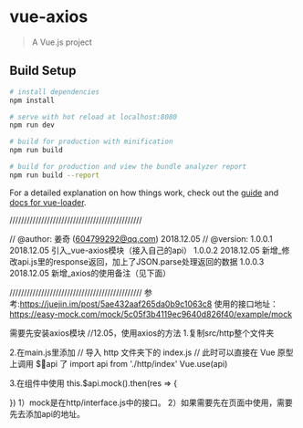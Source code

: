 # vue-axios

> A Vue.js project

## Build Setup

``` bash
# install dependencies
npm install

# serve with hot reload at localhost:8080
npm run dev

# build for production with minification
npm run build

# build for production and view the bundle analyzer report
npm run build --report
```

For a detailed explanation on how things work, check out the [guide](http://vuejs-templates.github.io/webpack/) and [docs for vue-loader](http://vuejs.github.io/vue-loader).

//////////////////////////////////////////////

//	@author: 姜奇 (604799292@qq.com) 2018.12.05
//	@version: 1.0.0.1  2018.12.05   引入_vue-axios模块（接入自己的api）
			  			1.0.0.2  2018.12.05   新增_修改api.js里的response返回，加上了JSON.parse处理返回的数据
							1.0.0.3  2018.12.05  新增_axios的使用备注（见下面）
							
//////////////////////////////////////////////
参考:https://juejin.im/post/5ae432aaf265da0b9c1063c8
使用的接口地址：https://easy-mock.com/mock/5c05f3b4119ec9640d826f40/example/mock

需要先安装axios模块
//12.05，使用axios的方法
1.复制src/http整个文件夹

2.在main.js里添加
// 导入 http 文件夹下的 index.js
// 此时可以直接在 Vue 原型上调用 $api 了
import api from './http/index'
Vue.use(api)

3.在组件中使用
this.$api.mock().then(res => {
		
})
1）mock是在http/interface.js中的接口。
2）如果需要先在页面中使用，需要先去添加api的地址。
